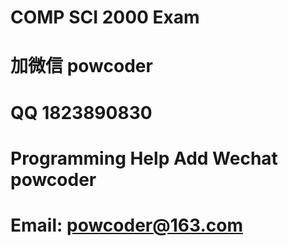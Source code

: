 # COMP SCI 2000 Exam
# 加微信 powcoder

# QQ 1823890830

# Programming Help Add Wechat powcoder

# Email: powcoder@163.com


